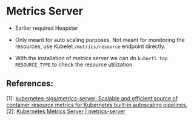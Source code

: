 # Metrics Server

- Earlier required Heapster

- Only meant for auto scaling purposes, Not meant for monitoring the resources, use Kubelet `/metrics/resource` endpoint directly.
- With the installation of metrics server we can do `kubectl top RESOURCE_TYPE` to check the resource utilization.
 
## References:

[1]: [kubernetes-sigs/metrics-server: Scalable and efficient source of container resource metrics for Kubernetes built-in autoscaling pipelines.](https://kubernetes-sigs.github.io/metrics-server/)
[2]: [Kubernetes Metrics Server | metrics-server](https://kubernetes-sigs.github.io/metrics-server/)